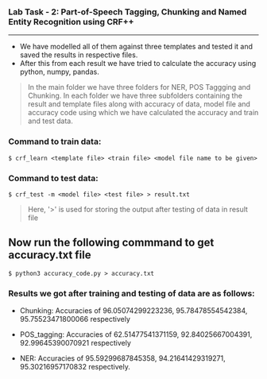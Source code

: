 ### Lab Task - 2: Part-of-Speech Tagging, Chunking and Named Entity Recognition using CRF++
---

* We have modelled all of them against three templates and tested it and saved the results in respective files.
* After this from each result we have tried to calculate the accuracy using python, numpy, pandas.

> In the main folder we have three folders for NER, POS Taggging and Chunking. In each folder we have three subfolders containing the result and template files along with accuracy of data, model file and accuracy code using which we have calculated the accuracy and train and test data.

### Command to train data:
```
$ crf_learn <template file> <train file> <model file name to be given>
```

### Command to test data:
```
$ crf_test -m <model file> <test file> > result.txt
```

> Here, '>' is used for storing the output after testing of data in result file

## Now run the following commmand to get accuracy.txt file
```
$ python3 accuracy_code.py > accuracy.txt
```

### Results we got after training and testing of data are as follows:

* Chunking: Accuracies of 96.05074299223236, 95.78478554542384, 95.75523471800066 respectively

* POS_tagging: Accuracies of 62.51477541371159, 92.84025667004391, 92.99645390070921 respectively

* NER: Accuracies of 95.59299687845358, 94.21641429319271, 95.30216957170832 respectively.
